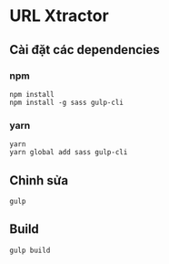 # URL Xtractor
## Cài đặt các dependencies
### npm
```
npm install
npm install -g sass gulp-cli
```
### yarn
```
yarn
yarn global add sass gulp-cli
```
## Chỉnh sửa
```
gulp
```
## Build
```
gulp build
```